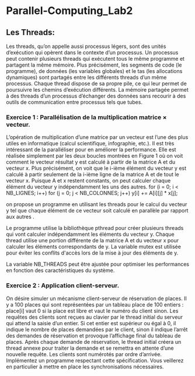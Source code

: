 # Parallel-Computing_Lab2
## Les Threads:

Les threads, qu’on appelle aussi processus légers, sont des unités d’exécution qui opèrent dans le 
contexte d’un processus. Un processus peut contenir plusieurs threads qui exécutent tous le même 
programme et partagent la même mémoire. Plus précisément, les segments de code (le programme), 
de données (les variables globales) et le tas (les allocations dynamiques) sont partagés entre les 
différents threads d’un même processus. Chaque thread dispose de sa propre pile, ce qui leur permet 
de poursuivre les chemins d’exécution différents.
La mémoire partagée permet à des threads d’un processus d’échanger des données sans recourir à 
des outils de communication entre processus tels que tubes.

### Exercice 1 : Parallélisation de la multiplication matrice × vecteur. 
L’opération de multiplication d’une matrice par un vecteur est l’une des plus utiles en informatique 
(calcul scientifique, infographie, etc.). Il est très intéressant de la paralléliser pour en améliorer la 
performance. Elle est réalisée simplement par les deux boucles montrées en Figure 1 où on voit 
comment le vecteur résultat y est calculé à partir de la matrice A et du vecteur x. Plus précisément, on 
voit que le i-ième élément du vecteur y est calculé à partir seulement de la i-ième ligne de la matrice A 
et de tout le vecteur x. Puisque A et x restent constants, on peut calculer chaque élément du vecteur y 
indépendamment les uns des autres.
for (i = 0; i < NB_LIGNES; i++) 
for (j = 0; j < NB_COLONNES; j++) 
y[i] += A[i][j] * x[j];

on propose un programme en utilisant les threads pour le calcul du vecteur y tel que chaque élément de ce 
vecteur soit calculé en parallèle par rapport aux autres .


Le programme utilise la bibliothèque pthread pour créer plusieurs threads qui vont calculer indépendamment les éléments du vecteur y. Chaque thread utilise une portion différente de la matrice A et du vecteur x pour calculer les éléments correspondants de y. La variable mutex est utilisée pour éviter les conflits d'accès lors de la mise à jour des éléments de y.

La variable NB_THREADS peut être ajustée pour optimiser les performances en fonction des caractéristiques du système.

### Exercice 2 : Application client-serveur.

On désire simuler un mécanisme client-serveur de réservation de places. Il y a 100 places qui sont 
représentées par un tableau place de 100 entiers : place[i] vaut 0 si la place est libre et vaut le numéro 
du client sinon. Les requêtes des clients sont reçues au clavier par le thread initial du serveur qui 
attend la saisie d’un entier. Si cet entier est supérieur ou égal à 0, il indique le nombre de places 
demandées par le client, sinon il indique l’arrêt des demandes de réservation et provoque l’affichage 
final du tableau de places. Après chaque demande de réservation, le thread initial créera un thread 
annexe pour traiter la demande et se remettra en attente d’une nouvelle requête. Les clients sont 
numérotés par ordre d’arrivée. Implémentez un programme respectant cette spécification. Vous 
veillerez en particulier à mettre en place les synchronisations nécessaires.
